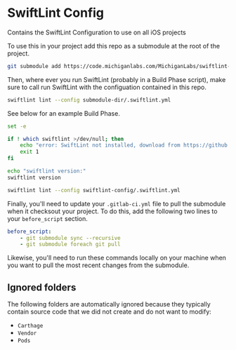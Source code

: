 # SwiftLint Config

Contains the SwiftLint Configuration to use on all iOS projects

To use this in your project add this repo as a submodule at the root of the project.

```sh
git submodule add https://code.michiganlabs.com/MichiganLabs/swiftlint-config.git
```

Then, where ever you run SwiftLint (probably in a Build Phase script), make sure to call run SwiftLint with the configuation contained in this repo.

```sh
swiftlint lint --config submodule-dir/.swiftlint.yml
```

See below for an example Build Phase.

```sh
set -e

if ! which swiftlint >/dev/null; then
    echo "error: SwiftLint not installed, download from https://github.com/realm/SwiftLint"
    exit 1
fi

echo "swiftlint version:"
swiftlint version

swiftlint lint --config swiftlint-config/.swiftlint.yml
```

Finally, you'll need to update your `.gitlab-ci.yml` file to pull the submodule when it checksout your project. To do this, add the following two lines to your `before_script` section.

```yml
before_script:
    - git submodule sync --recursive
    - git submodule foreach git pull
```

Likewise, you'll need to run these commands locally on your machine when you want to pull the most recent changes from the submodule.

## Ignored folders
The following folders are automatically ignored because they typically contain source code that we did not create and do not want to modify:

* `Carthage`
* `Vendor`
* `Pods`